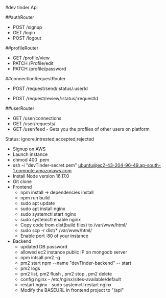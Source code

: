 #dev tinder Api

##authRouter

- POST /signup
- GET /login
- POST /logout

##profileRouter

- GET /profile/view
- PATCH /Profile/edit
- PATCH /profile/password

##connectionRequestRouter

<!-- - POST /request/send/intrested/:userId
- POST /request/send/ignore/:userId -->

- POST /request/send/:status/:userId

<!-- - POST /request/review/accepted/:requestId
- POST /request/review/rejected/:requestId -->

- POST /request/review/:status/:requestId

##userRouter

- GET /user/connections
- GET /user/requests/
- GET /user/feed - Gets you the profiles of other users on platform

Status: ignore,intrested,accepted,rejected

- Signup on AWS
- Launch instance
- chmod 400 <secret>.pem
- ssh -i "devTinder-secret.pem" ubuntu@ec2-43-204-96-49.ap-south-1.compute.amazonaws.com
- Install Node version 16.17.0
- Git clone
- Frontend
  - npm install -> dependencies install
  - npm run build
  - sudo apt update
  - sudo apt install nginx
  - sudo systemctl start nginx
  - sudo systemctl enable nginx
  - Copy code from dist(build files) to /var/www/html/
  - sudo scp -r dist/\* /var/www/html/
  - Enable port :80 of your instance
- Backend
  - updated DB password
  - allowed ec2 instance public IP on mongodb server
  - npm intsall pm2 -g
  - pm2 start npm --name "devTinder-backend" -- start
  - pm2 logs
  - pm2 list, pm2 flush <name> , pm2 stop <name>, pm2 delete <name>
  - config nginx - /etc/nginx/sites-available/default
  - restart nginx - sudo systemctl restart nginx
  - Modify the BASEURL in frontend project to "/api"
